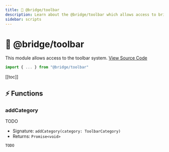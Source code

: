 ```yaml
---
title: 🧰 @bridge/toolbar
description: Learn about the @bridge/toolbar which allows access to bridge's toolbar system.
sidebar: scripts
---
```


# 🧰 @bridge/toolbar

This module allows access to the toolbar system.
[View Source Code](https://github.com/bridge-core/editor/blob/main/src/components/Extensions/Scripts/Modules/toolbar.ts)

```js
import { ... } from "@bridge/toolbar"
```

[[toc]]

## ⚡ Functions

### addCategory
TODO

- Signature: `addCategory(category: ToolbarCategory)`
- Returns: `Promise<void>`

```js
TODO
```